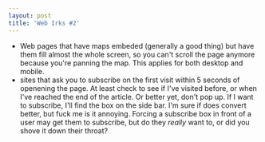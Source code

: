 ```yaml
---
layout: post
title: 'Web Irks #2'
---
```


* Web pages that have maps embeded (generally a good thing) but have them fill almost the whole screen, so you can't scroll the page anymore because you're panning the map. This applies for both desktop and mobile.
* sites that ask you to subscribe on the first visit within 5 seconds of openening the page. At least check to see if I've visited before, or when I've reached the end of the article. Or better yet, don't pop up. If I want to subscribe, I'll find the box on the side bar. I'm sure if does convert better, but fuck me is it annoying. Forcing a subscribe box in front of a user may get them to subscribe, but do they _really_ want to, or did you shove it down their throat?